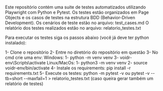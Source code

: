 Este repositório contém uma suite de testes automatizados utilizando Playwright com Python e Pytest. 
Os testes estão organizados em Page Objects e os casos de testes na estrutura BDD (Behavior-Driven Development).
Os cenários de teste estão no arquivo: test_cases.md
O relatório dos testes realizados estão no arquivo: relatorio_testes.txt

Para executar os testes siga os passos abaixo (você já deve ter python instalado):

 1- Clone o repositório
 2- Entre no diretório do repositório em questão
 3- No cmd crie uma env:
   Windows:
     1- python -m venv venv
     3- voidr-env\Scripts\activate
  Linux/MacOs:
     1- python3 -m venv venv
     2- source voidr-env/bin/activate
4- Instale os requirements: pip install -r requirements.txt
5- Execute os testes: python -m pytest -v ou pytest -v --tb=short --maxfail=1 > relatorio_testes.txt (caso queira gerar também um relatório de testes)
